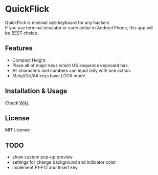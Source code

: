 # QuickFlick

QuickFlick is minimal size keyboard for any hackers.  
If you use terminal emulator or code editor in Android Phone, this app will be BEST choice.

## Features
* Compact Height.
* Place all of major keys which US sequence keyboard has.
* All characters and numbers can input only with one action.
* Meta/Ctrl/Alt keys have LOCK mode.

## Installation & Usage
Check [Wiki](https://github.com/rkbk60/QuickFlick/wiki/).

## License
MIT License

## TODO
* show custom pop-up preview
* settings for change background and indicator color
* implement F1-F12 and Insert key

